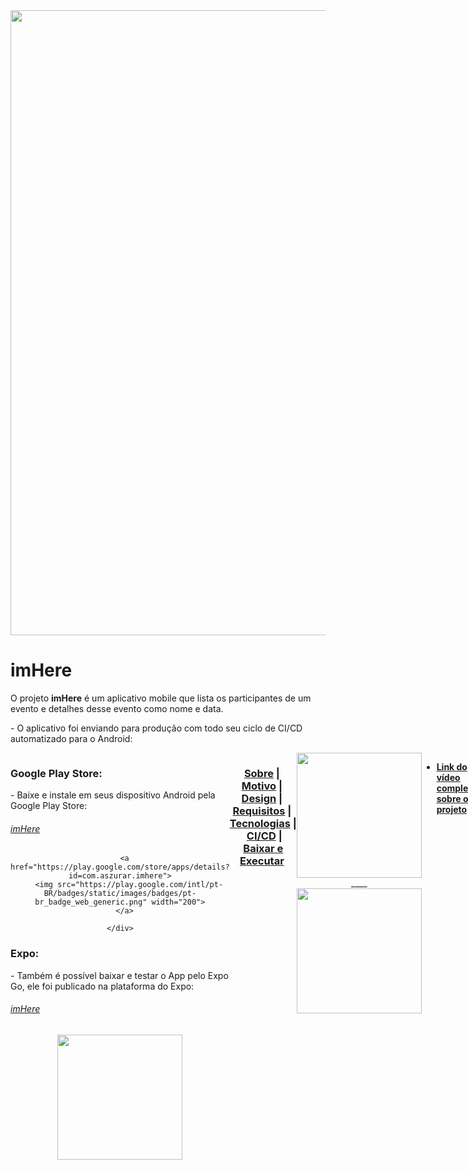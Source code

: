 <div align="center">
    <img src="https://i.imgur.com/ny4XIAB.png" width="1000">
</div>

# imHere

O projeto **imHere** é um aplicativo mobile que lista os participantes de um evento e detalhes desse evento como nome e data.
<p> - O aplicativo foi enviando para produção com todo seu ciclo de CI/CD automatizado para o Android:</p>

<div style="display:flex">
  <div style="flex-basis:50%">
    <h3>Google Play Store:</h3>
    <p> - Baixe e instale em seus dispositivo Android pela Google Play Store: <h6><a href="https://play.google.com/store/apps/details?id=com.aszurar.imhere">imHere</a></h6></p>
    <div align="center" >
        
      <a href="https://play.google.com/store/apps/details?id=com.aszurar.imhere">
        <img src="https://play.google.com/intl/pt-BR/badges/static/images/badges/pt-br_badge_web_generic.png" width="200">
      </a>
    
    </div>
    
  </div>
  <div style="flex-basis:50%;">
    <h3>Expo:</h3>
    <p> - Também é possível baixar e testar o App pelo Expo Go, ele foi publicado na plataforma do Expo: <h6><a href="https://expo.dev/@aszurar/imHere">imHere</a></h6> </p>
    <div align="center" >
      <img src="https://qr.expo.dev/expo-go?owner=aszurar&slug=imHere&releaseChannel=default&host=exp.host" width="200">
    </div>
  </div>
</div>

---

<div>
        <h3 align="center">
          <a href="#information_source-sobre">Sobre</a>&nbsp;|&nbsp;
          <a href="#interrobang-motivo">Motivo</a>&nbsp;|&nbsp;
          <a href="#art-design">Design</a>&nbsp;|&nbsp;
          <a href="#seedling-requisitos-mínimos">Requisitos</a>&nbsp;|&nbsp;
          <a href="#rocket-principais-tecnologias-utilizadas">Tecnologias</a>&nbsp;|&nbsp;
          <a
          href="#truck-entrega-e-distribuição-continua">CI/CD</a>&nbsp;|&nbsp;
          <a href="#package-como-baixar-e-executar-o-projeto">Baixar e Executar</a>&nbsp;
        </h3>
</div>

<div align="center" >
    <img src="https://i.imgur.com/jBsiTXa.gif" width="200">____<img src="https://i.imgur.com/EekAVnU.gif" width=200>
</div>

- **[Link do vídeo completo sobre o projeto](https://youtu.be/29PYuFlgeW8)**

---

## :information_source: Sobre

- A ideia desse aplicativo é poder listar todos os participaentes de um evento, além de poder adicioná-los, removê-los e também cadastrar o nome e a data do evento. Ou seja, é basicamente uma aplicação CRUD básica, onde temos uma listagem, cadastro, remoção e edição de dados.
  - Para a construção da interface desse projeto foi usado **React Native** com **TypeScript**.
  - Usamos o **AsyncStorage** para armazenar os dados localmente.
  - Usamos as libs react-native-svg e react-native-svg-transformer para a utilização de SVGs no projeto.
  - Usamos o Expo para auxiliar no desenvolvimento do projeto.
  - A estilização é feita com StyleSheet já que a ideia é entender o básico do React Native.
- Na sessão de tecnologias temos linkado as referências para cada uma <a href="#rocket-principais-tecnologias-utilizadas">Tecnologias</a> estará mais detalhado.
  - Funcionalidadedes:
    - Adicionar um novo participante.
    - Remover participante.
    - Lista todos participantes cadastrados.
    - Cadastrar Nome e data do evento
    - Deletar Nome e data do evento
    - Remover todos dados cadastrados
    - Persistência de dados com AsyncStorage.

1. **Cadastro do nome e data do evento**
   <div align="center" >
      <img src="https://i.imgur.com/Q3TAs60.png" width="1000">
      <img src="https://i.imgur.com/tRDlFjG.png" width="700">
   </div>

   - **Validação do formulário de cadastro do evento**
   <div align="center" >
     <img src="https://i.imgur.com/DWHWMDi.png" ali  width="1000">
     <img src="https://i.imgur.com/5E47KY0.png" ali  width="1000">

   </div>

2. **Remoção do nome e data do evento**
<div align="center" >
   <img src="https://i.imgur.com/wkF7vrv.png" width="1000">
</div>

3. **Cadastro de um novo participante**
   <div align="center" >
      <img src="https://i.imgur.com/VrhpULU.png" width="1000">
   </div>

   - **Validação do campo de participante**
   <div align="center" >
     <img src="https://i.imgur.com/D2NGS1z.jpg" ali  width="250">
   </div>

4. **Remoção de participante**
<div align="center" >
   <img src="https://i.imgur.com/QNUd6Wr.png" width="700">
</div>

5. **Remoção de todos os dados cadastrados**
   <img src="https://i.imgur.com/ngAnDoN.png" width="1000">

---

## :interrobang: Motivo

Esse projeto tem o objetivo de praticar os conceitos básicos do React Native e seus componentes, além de praticar o uso de TypeScript e também de algumas libs como o AsyncStorage.
É um projeto simples, mas que trata da base de um aplicativo mobile, onde temos uma listagem, cadastro, remoção e edição de dados.
Além disso **é um projeto que tem sua base desenvolvida no primeiro módulo do bootcamp Ignite de React Native da <a href="https://www.rocketseat.com.br/">Rocketseat</a>**.

Nesse primeiro módulos focamos na interface e nos conceitos básicos do React Native.
Com isso, **toda essa parte de persistência de dados com Async-Storage, modificação do nome do evento, data do evento, formatação de datas, tudo isso foram melhorados e adicionados por mim.**

---

## :art: Design

<a href="https://www.figma.com/file/dKgBKYu2CNU1yazm38RTOe/ImHere?node-id=0%3A1&t=rCIBiTQvrLQaibpd-0">
<h2 align="center">imHere</h2>
</a>

<div align="center">
<a href="https://www.figma.com/file/dKgBKYu2CNU1yazm38RTOe/ImHere?node-id=0%3A1&t=rCIBiTQvrLQaibpd-0">
<img src="https://i.imgur.com/JzVwCXs.png" width="1000">
</a>
</div>

---

## :seedling: Requisitos Mínimos

- Android Studio
- Celular(Opcional)
- Node.js
- React
- React-Native
- Expo
- TypeScript
- Yarn(ou NPM)

---

## :rocket: Principais Tecnologias Utilizadas

O projeto foi desenvolvido utilizando as seguintes tecnologias

- [Android Studio](https://developer.android.com/studio)
- [Async Storage](https://react-native-async-storage.github.io/async-storage/)
- [Javascript](https://developer.mozilla.org/pt-BR/docs/Web/JavaScript)
- [NodeJS](https://nodejs.org/en/)
- [Expo](https://docs.expo.dev/)
- [React](https://pt-br.reactjs.org/)
- [React Native](https://reactnative.dev/)
- [React Native SVG](https://github.com/react-native-svg/react-native-svg)
- [React Native SVG Transformer](https://github.com/kristerkari/react-native-svg-transformer)
- [TypeScript](https://www.typescriptlang.org/)
- [Yarn](https://classic.yarnpkg.com/blog/2017/05/12/introducing-yarn/)

---

## :truck: Entrega e distribuição continua

- Para a publicação do aplicativo, primeiro foi gerada a build manualmente com o comando <code>**./gradlew bundleRelease**</code>, utilizando o build.gradle dentro da pasta android, que foi configurado com enableProguardInReleaseBuilds e enableHermes como true.
- Essa build foi enviada para o Google Play Console, onde todas as configurações do projeto Android foram personalizadas, incluindo a descrição, nome e imagens do aplicativo.

- Em seguida, foi integrado o repositório remoto do projeto, que está no GitHub, com a plataforma App Center da Microsoft para gerar o CI/CD. O App Center observa a branch main, que é a de produção, e automaticamente gera uma nova build do aplicativo e envia para a Google Play Store sempre que há um push na branch.

- Antes de usar o App Center, foi realizada toda a configuração necessária para que a plataforma possa realizar esse processo de forma automática.
- Segue o link das plataformas usadas:
  - [App Center](https://appcenter.ms/);
  - [Github](https://github.com/);
  - [Google Play Console](https://play.google.com/console/about/);
  - [Google Cloud Platform](https://console.cloud.google.com/);

<div align="center">
<img src="https://i.imgur.com/29M1Y6R.png" width="1000">
</div>

---

## :package: Como baixar e executar o projeto

- Clonar o projeto:
  ```bash
   git clone https://github.com/Aszurar/imHere
  ```
  - É necessário a instalação do **yarn** de acordo com seu sistema operacional, para isso veja como no site do [Yarn](https://yarnpkg.com/)
  - Instalação das dependências:
  - Execute o comando abaixo dentro da pasta do projeto
  ```bash
    yarn
  ```
  - É possível executar o projeto em um dispositivo físico caso não queira usar o emulador. Caso queira usar o emulador, faça instalação sua instalação por aqui: [Android Studios](https://developer.android.com/studio) e das tecnologias requesitadas acima no:seedling: <a href="#seedling-requisitos-mínimos">**Requisitos**</a>
  - Também é necessário a instalação/configuração de outras tecnologias, para isso siga os passos indicados nessa página de acordo com seu sistema operacional: [Executando uma Aplicação React-Native emulando Windows/Linux/MacOS ou direto no dispositivo mobile Android/IOS](https://react-native.rocketseat.dev/android/linux)
- Execução -
  - Com o emulador android aberto ou o dispositivo móvel físico conecatdo via USB:
  - **Abra a pasta do projeto com alguma IDE(Vscode) ou simplesmente abra o terminal na pasta do projeto e execute o comando abaixo:**
  ```bash
     yarn android
  ```
- Caso o metro-bundle não funcione, execute como abaixo:
  1. Executando o metro-bundle:
     ```bash
         yarn start
     ```
  2. Executando no android:
     ```bash
         yarn android
     ```
- Caso esteja no IOS, após as configurações faladas anteriormente até no link mencionado acima, então execute o comando abaixo:
  ```bash
      yarn ios
  ```

---

Desenvolvido por :star2: Lucas de Lima Martins de Souza.
